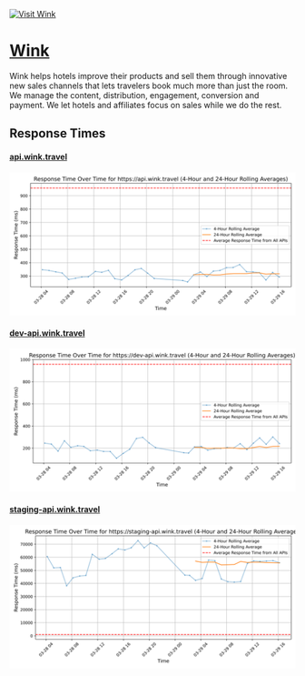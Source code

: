 [![Visit Wink](imagePreview.png)](https://wink.travel)

# [Wink](https://wink.travel)

Wink helps hotels improve their products and sell them through innovative new sales channels that lets travelers book much more than just the room. We manage the content, distribution, engagement, conversion and payment. We let hotels and affiliates focus on sales while we do the rest.

## Response Times

#### [api.wink.travel](https://api.wink.travel)

![api.wink.travel](response-time-charts/6170692e77696e6b2e74726176656c.svg)
#### [dev-api.wink.travel](https://dev-api.wink.travel)

![dev-api.wink.travel](response-time-charts/6465762d6170692e77696e6b2e74726176656c.svg)
#### [staging-api.wink.travel](https://staging-api.wink.travel)

![staging-api.wink.travel](response-time-charts/73746167696e672d6170692e77696e6b2e74726176656c.svg)

